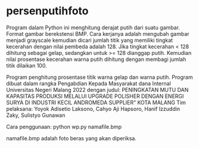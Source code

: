 # persenputihfoto

Program dalam Python ini menghitung derajat putih dari suatu gambar. Format gambar berekstensi BMP. Cara kerjanya adalah mengubah gambar menjadi grayscale kemudian dicari jumlah titik yang memiliki tingkat kecerahan dengan nilai pembeda adalah 128. Jika tingkat kecerahan < 128 dihitung sebagai gelap, sedangkan untuk >= 128 dianggap putih. Kemudian nilai prosentase kecerahan warna putih dihitung dengan membagi jumlah titik dilaikan 100.

Program penghitung prosentase titik warna gelap dan warna putih.
Program dibuat dalam rangka Pengabdian Kepada Masyarakat dana Internal
Universitas Negeri Malang 2022 dengan judul:
PENINGKATAN MUTU DAN KAPASITAS PRODUKSI MELALUI
UPGRADE POLISHER DENGAN ENERGI SURYA DI INDUSTRI KECIL
ANDROMEDA SUPPLIER” KOTA MALANG
Tim pelaksana: Yoyok Adisetio Laksono, Cahyo Aji Hapsoro, Hanif Izzuddin
Zaky, Sulistyo Gunawan

Cara penggunaan:
python wp.py namafile.bmp

namafile.bmp adalah foto beras yang akan diperiksa.
